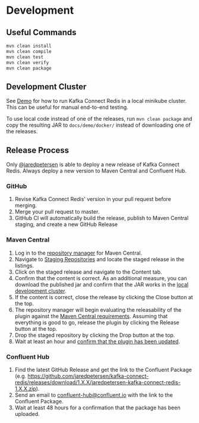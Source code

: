 # Development
## Useful Commands
```bash
mvn clean install
mvn clean compile
mvn clean test
mvn clean verify
mvn clean package
```

## Development Cluster
See [Demo](../demo) for how to run Kafka Connect Redis in a local minikube cluster. This can be useful for manual end-to-end testing.

To use local code instead of one of the releases, run `mvn clean package` and copy the resulting JAR to `docs/demo/docker/` instead of downloading one of the releases.

## Release Process
Only [@jaredpetersen](https://github.com/jaredpetersen) is able to deploy a new release of Kafka Connect Redis. Always deploy a new version to Maven Central and Confluent Hub.

### GitHub
1. Revise Kafka Connect Redis' version in your pull request before merging.
2. Merge your pull request to master.
3. GitHub CI will automatically build the release, publish to Maven Central staging, and create a new GitHub Release

### Maven Central
1. Log in to the [repository manager](https://oss.sonatype.org/) for Maven Central.
2. Navigate to [Staging Repositories](https://oss.sonatype.org/#stagingRepositories) and locate the staged release in the listings.
3. Click on the staged release and navigate to the Content tab.
4. Confirm that the content is correct. As an additional measure, you can download the published jar and confirm that the JAR works in the [local development cluster](/docs/development).
5. If the content is correct, close the release by clicking the Close button at the top.
6. The repository manager will begin evaluating the releasability of the plugin against the [Maven Central requirements](https://central.sonatype.org/pages/requirements.html). Assuming that everything is good to go, release the plugin by clicking the Release button at the top.
7. Drop the staged repository by clicking the Drop button at the top.
8. Wait at least an hour and [confirm that the plugin has been updated](https://search.maven.org/search?q=g:io.github.jaredpetersen%20AND%20a:kafka-connect-redis&core=gav).

### Confluent Hub
1. Find the latest GitHub Release and get the link to the Confluent Package (e.g. https://github.com/jaredpetersen/kafka-connect-redis/releases/download/1.X.X/jaredpetersen-kafka-connect-redis-1.X.X.zip).
2. Send an email to [confluent-hub@confluent.io](mailto:confluent-hub@confluent.io?Subject=Kafka%20Connect%20Redis%20Plugin%20--%20New%20Version%20Submission) with the link to the Confluent Package.
3. Wait at least 48 hours for a confirmation that the package has been uploaded.

